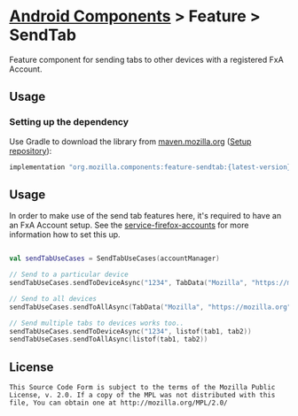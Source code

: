 # [Android Components](../../../README.md) > Feature > SendTab

Feature component for sending tabs to other devices with a registered FxA Account.

## Usage

### Setting up the dependency

Use Gradle to download the library from [maven.mozilla.org](https://maven.mozilla.org/) ([Setup repository](../../../README.md#maven-repository)):

```Groovy
implementation "org.mozilla.components:feature-sendtab:{latest-version}"
```

## Usage

In order to make use of the send tab features here, it's required to have an an FxA Account setup.
See the [service-firefox-accounts](../../service/firefox-accounts/README.md) for more information how to set this up.

```kotlin

val sendTabUseCases = SendTabUseCases(accountManager)

// Send to a particular device
sendTabUseCases.sendToDeviceAsync("1234", TabData("Mozilla", "https://mozilla.org"))

// Send to all devices
sendTabUseCases.sendToAllAsync(TabData("Mozilla", "https://mozilla.org"))

// Send multiple tabs to devices works too..
sendTabUseCases.sendToDeviceAsync("1234", listof(tab1, tab2))
sendTabUseCases.sendToAllAsync(listof(tab1, tab2))

```

## License

    This Source Code Form is subject to the terms of the Mozilla Public
    License, v. 2.0. If a copy of the MPL was not distributed with this
    file, You can obtain one at http://mozilla.org/MPL/2.0/

